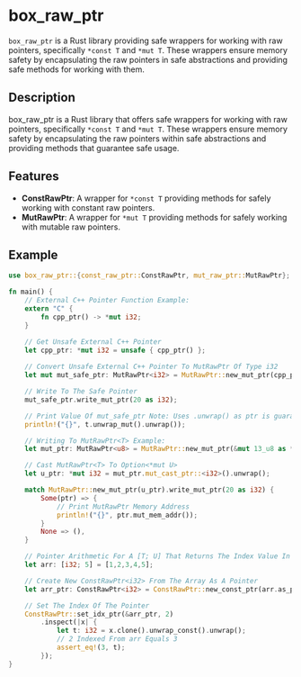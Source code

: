 # box_raw_ptr

`box_raw_ptr` is a Rust library providing safe wrappers for working with raw pointers, specifically `*const T` and `*mut T`. These wrappers ensure memory safety by encapsulating the raw pointers in safe abstractions and providing safe methods for working with them.

## Description

box_raw_ptr is a Rust library that offers safe wrappers for working with raw pointers, specifically `*const T` and `*mut T`. These wrappers ensure memory safety by encapsulating the raw pointers within safe abstractions and providing methods that guarantee safe usage.

## Features

- **ConstRawPtr**: A wrapper for `*const T` providing methods for safely working with constant raw pointers.
- **MutRawPtr**: A wrapper for `*mut T` providing methods for safely working with mutable raw pointers.

## Example

```rust
use box_raw_ptr::{const_raw_ptr::ConstRawPtr, mut_raw_ptr::MutRawPtr};

fn main() {
    // External C++ Pointer Function Example:
    extern "C" {
        fn cpp_ptr() -> *mut i32;
    }

    // Get Unsafe External C++ Pointer
    let cpp_ptr: *mut i32 = unsafe { cpp_ptr() };
    
    // Convert Unsafe External C++ Pointer To MutRawPtr Of Type i32
    let mut mut_safe_ptr: MutRawPtr<i32> = MutRawPtr::new_mut_ptr(cpp_ptr);

    // Write To The Safe Pointer
    mut_safe_ptr.write_mut_ptr(20 as i32);

    // Print Value Of mut_safe_ptr Note: Uses .unwrap() as ptr is guaranteed not to be NULL
    println!("{}", t.unwrap_mut().unwrap());

    // Writing To MutRawPtr<T> Example:
    let mut_ptr: MutRawPtr<u8> = MutRawPtr::new_mut_ptr(&mut 13_u8 as *mut u8);

    // Cast MutRawPtr<T> To Option<*mut U>
    let u_ptr: *mut i32 = mut_ptr.mut_cast_ptr::<i32>().unwrap();

    match MutRawPtr::new_mut_ptr(u_ptr).write_mut_ptr(20 as i32) {
        Some(ptr) => {
            // Print MutRawPtr Memory Address
            println!("{}", ptr.mut_mem_addr());
        }
        None => (),
    }

    // Pointer Arithmetic For A [T; U] That Returns The Index Value In The Array Example:
    let arr: [i32; 5] = [1,2,3,4,5];

    // Create New ConstRawPtr<i32> From The Array As A Pointer
    let arr_ptr: ConstRawPtr<i32> = ConstRawPtr::new_const_ptr(arr.as_ptr());

    // Set The Index Of The Pointer
    ConstRawPtr::set_idx_ptr(&arr_ptr, 2)
        .inspect(|x| {
            let t: i32 = x.clone().unwrap_const().unwrap();
            // 2 Indexed From arr Equals 3
            assert_eq!(3, t);
        });
}
